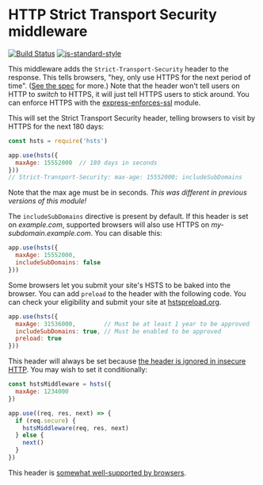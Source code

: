 HTTP Strict Transport Security middleware
========================================
[![Build Status](https://travis-ci.org/helmetjs/hsts.svg?branch=master)](https://travis-ci.org/helmetjs/hsts)
[![js-standard-style](https://img.shields.io/badge/code%20style-standard-brightgreen.svg)](http://standardjs.com/)

This middleware adds the `Strict-Transport-Security` header to the response. This tells browsers, "hey, only use HTTPS for the next period of time". ([See the spec](http://tools.ietf.org/html/rfc6797) for more.) Note that the header won't tell users on HTTP to *switch* to HTTPS, it will just tell HTTPS users to stick around. You can enforce HTTPS with the [express-enforces-ssl](https://github.com/aredo/express-enforces-ssl) module.

This will set the Strict Transport Security header, telling browsers to visit by HTTPS for the next 180 days:

```javascript
const hsts = require('hsts')

app.use(hsts({
  maxAge: 15552000  // 180 days in seconds
}))
// Strict-Transport-Security: max-age: 15552000; includeSubDomains
```

Note that the max age must be in seconds. *This was different in previous versions of this module!*

The `includeSubDomains` directive is present by default. If this header is set on *example.com*, supported browsers will also use HTTPS on *my-subdomain.example.com*. You can disable this:

```javascript
app.use(hsts({
  maxAge: 15552000,
  includeSubDomains: false
}))
```

Some browsers let you submit your site's HSTS to be baked into the browser. You can add `preload` to the header with the following code. You can check your eligibility and submit your site at [hstspreload.org](https://hstspreload.org/).

```javascript
app.use(hsts({
  maxAge: 31536000,        // Must be at least 1 year to be approved
  includeSubDomains: true, // Must be enabled to be approved
  preload: true
}))
```

This header will always be set because [the header is ignored in insecure HTTP](https://tools.ietf.org/html/rfc6797#section-8.1). You may wish to set it conditionally:

```javascript
const hstsMiddleware = hsts({
  maxAge: 1234000
})

app.use((req, res, next) => {
  if (req.secure) {
    hstsMiddleware(req, res, next)
  } else {
    next()
  }
})
```

This header is [somewhat well-supported by browsers](https://caniuse.com/#feat=stricttransportsecurity).

